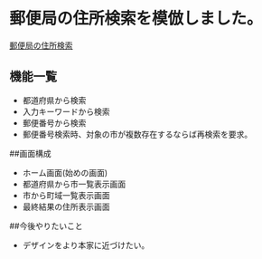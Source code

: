 # 郵便局の住所検索を模倣しました。
[郵便局の住所検索](https://www.post.japanpost.jp/smt-zipcode/)
## 機能一覧
- 都道府県から検索
- 入力キーワードから検索
- 郵便番号から検索
- 郵便番号検索時、対象の市が複数存在するならば再検索を要求。

##画面構成
- ホーム画面(始めの画面)
- 都道府県から市一覧表示画面
- 市から町域一覧表示画面
- 最終結果の住所表示画面

##今後やりたいこと
- デザインをより本家に近づけたい。